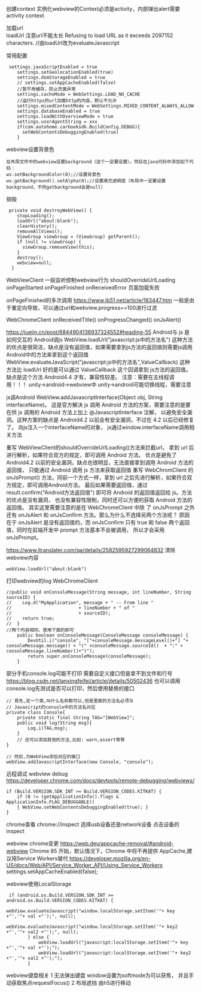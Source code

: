 
创建context
实例化webview的Context必须是activity，内部弹出alert需要activity context


加载url  
loadUrl 注意url不能太长
Refusing to load URL as it exceeds 2097152 characters.
//由loadUrl改为evaluateJavascript

常用配置
```
 settings.javaScriptEnabled = true
    settings.setGeolocationEnabled(true)
    settings.domStorageEnabled = true
    // settings.setAppCacheEnabled(false)
    //暂不用缓存，防止页面异常
    settings.cacheMode = WebSettings.LOAD_NO_CACHE
    //运行https的url加载http的内容，默认不允许
    settings.mixedContentMode = WebSettings.MIXED_CONTENT_ALWAYS_ALLOW
    settings.databaseEnabled = true
    settings.loadWithOverviewMode = true
    settings.userAgentString = xxx
    if(com.autohome.carbooksdk.BuildConfig.DEBUG){
      setWebContentsDebuggingEnabled(true)
    }
```


webview设置背景色
```
在布局文件中的webview设置background（这个一定要设置）。然后在java代码中添加如下代码：
wv.setBackgroundColor(0);//设置背景色
wv.getBackground().setAlpha(0);//设置填充透明度（布局中一定要设置background，不然getbackground会是null）
```

销毁
```
 private void destroyWebView() {
    stopLoading();
    loadUrl("about:blank");
    clearHistory();
    removeAllViews();
    ViewGroup viewGroup = (ViewGroup) getParent();
    if (null != viewGroup) {
      viewGroup.removeView(this);
    }
    destroy();
    webview=null;
  }
```

WebViewClient  一般监听控制webview行为
shouldOverrideUrlLoading
onPageStarted
onPageFinished
onReceivedError 页面加载失败

onPageFinished的多次调用
https://www.jb51.net/article/183447.htm
一般是由于重定向导致，可以通过url和webview.progress==100进行过滤


WebChromeClient
onReceivedTitle()
onProgressChanged()
onJsAlert()


https://juejin.cn/post/6844904136937324552#heading-55
Android与 js 是如何交互的
Android调js
WebView.loadUrl("javascript:js中的方法名")
  这种方法的优点是很简洁，缺点是没有返回值，如果需要拿到js方法的返回值则需要js调用Android中的方法来拿到这个返回值
WebView.evaluateJavaScript("javascript:js中的方法名",ValueCallback)
  这种方法比 loadUrl 好的是可以通过 ValueCallback 这个回调拿到 js方法的返回值。缺点是这个方法 Android4.4 才有，兼容性较差。
注意：需要在主线程调用！！！   unity->android->webview中 unity->android可能切换线程，需要注意


js调Android
WebView.addJavascriptInterface(Object obj, String interfaceName)。
  这是官方解决 js 调用 Android 方法的方案，需要注意的是要在供 js 调用的 Android 方法上加上 @JavascriptInterface 注解，
  以避免安全漏洞。这种方案的缺点是 Android4.2 以前会有安全漏洞，不过在 4.2 以后已经修复了。
  向js注入一个interfaceName的对象， js通过window.interfaceName调用相关方法
   
重写 WebViewClient的shouldOverrideUrlLoading()方法来拦截url， 拿到 url 后进行解析，如果符合双方的规定，即可调用 Android 方法。
  优点是避免了 Android4.2 以前的安全漏洞，缺点也很明显，无法直接拿到调用 Android 方法的返回值，
  只能通过 Android 调用 js 方法来获取返回值
重写 WebChromClient 的 onJsPrompt() 方法，同前一个方式一样，拿到 url 之后先进行解析，如果符合双方规定，即可调用Android方法。
  最后如果需要返回值，通过 result.confirm("Android方法返回值") 即可将 Android 的返回值返回给 js。方法的优点是没有漏洞，
  也没有兼容性限制，同时还可以方便的获取 Android 方法的返回值。
  其实这里需要注意的是在 WebChromeClient 中除 了 onJsPrompt 之外还有 onJsAlert 和 onJsConfirm 方法。那么为什么不选择另两个方法呢？
   原因在于 onJsAlert 是没有返回值的，而 onJsConfirm 只有 true 和 false 两个返回值，同时在前端开发中 prompt 方法基本不会被调用，
   所以才会采用 onJsPrompt。


https://www.itranslater.com/qa/details/2582595927299064832
清除webview内容
```
webView.loadUrl("about:blank")
```

打印webview的log  WebChromeClient
```
//public void onConsoleMessage(String message, int lineNumber, String sourceID) {
//    Log.d("MyApplication", message + " -- From line "
//                         + lineNumber + " of "
//                         + sourceID);
//    return true;
//  }
//两个内容相同，使用下面的即可  
    public boolean onConsoleMessage(ConsoleMessage consoleMessage) {
        DevUtil.i("console", "["+consoleMessage.messageLevel()+"] "+ consoleMessage.message() + "(" +consoleMessage.sourceId()  + ":" + consoleMessage.lineNumber()+")");
        return super.onConsoleMessage(consoleMessage);
    }  
```
部分手机console.log可能不打印  需要自定义接口但是拿不到文件和行号
https://blog.csdn.net/lanxingfeifei/article/details/50502436  也可以调用console.log先测试是否可以打印，然后使用替换的接口
```
// 首先,定一个类,叫什么名称都可以,但是里面的方法名必须与
// Javascript的console中的方法名对应
private class Console{
    private static final String TAG="[WebView]";
    public void log(String msg){
        Log.i(TAG,msg);
    }
	// 还可以添加其他的方法,比如: warn,assert等等
}
 
// 然后,为WebView添加对应的接口
webView.addJavascriptInterface(new Console, "console");
```


远程调试  webview debug   
https://developer.chrome.com/docs/devtools/remote-debugging/webviews/
```
if (Build.VERSION.SDK_INT >= Build.VERSION_CODES.KITKAT) {
    if (0 != (getApplicationInfo().flags & ApplicationInfo.FLAG_DEBUGGABLE))
    { WebView.setWebContentsDebuggingEnabled(true); }
}
```
chrome查看 chrome://inspect 选择usb设备还是network设备
点击设备的inspect

webview chrome变更
https://web.dev/appcache-removal/#android-webview
Chrome 85 开始，默认情况下，Chrome 中将不再提供 AppCache,建议用Service Workers替代
https://developer.mozilla.org/en-US/docs/Web/API/Service_Worker_API/Using_Service_Workers
settings.setAppCacheEnabled(false);


webview使用LocalStorage
```
 if (android.os.Build.VERSION.SDK_INT >= android.os.Build.VERSION_CODES.KITKAT) {
            webView.evaluateJavascript("window.localStorage.setItem('"+ key +"','"+ val +"');", null);
            webView.evaluateJavascript("window.localStorage.setItem('"+ key2 +"','"+ val2 +"');", null);
        } else {
            webView.loadUrl("javascript:localStorage.setItem('"+ key +"','"+ val +"');");
            webView.loadUrl("javascript:localStorage.setItem('"+ key2 +"','"+ val2 +"');");
        }
```


webview键盘相关
1 无法弹出键盘
window设置为softmode为可以获焦， 并且手动获取焦点requestFocus()
2 布局遮挡
  由h5进行移动